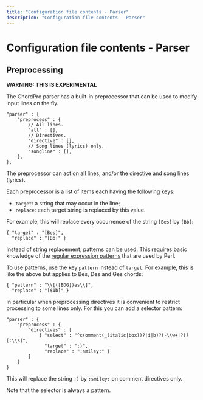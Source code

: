 ```yaml
---
title: "Configuration file contents - Parser"
description: "Configuration file contents - Parser"
---
```


# Configuration file contents - Parser

## Preprocessing

**WARNING: THIS IS EXPERIMENTAL**

The ChordPro parser has a built-in preprocessor that can be used to
modify input lines on the fly.

    "parser" : {
        "preprocess" : {
            // All lines.
            "all" : [],
            // Directives.
            "directive" : [],
            // Song lines (lyrics) only.
            "songline" : [],
        },
    },

The preprocessor can act on all lines, and/or the directive and song
lines (lyrics).

Each preprocessor is a list of items each having the following keys:

* `target`: a string that may occur in the line;
* `replace`: each target string is replaced by this value.

For example, this will replace every occurrence of the string `[Bes]`
by `[Bb]`:

    { "target" : "[Bes]",
	  "replace" : "[Bb]" }

Instead of string replacement, patterns can be used. This requires
basic knowledge of the [regular expression
patterns](https://perldoc.perl.org/perlre) that are used by Perl.

To use patterns, use the key `pattern` instead of `target`.
For example, this is like the above but applies to Bes, Des and Ges
chords:

    { "pattern" : "\\[([BDG])es\\]",
	  "replace" : "[$1b]" }

In particular when preprocessing directives it is convenient to
restrict processing to some lines only. For this you can add a
selector pattern:

    "parser" : {
        "preprocess" : {
			"directives" : [
				{ "select" : "^c(omment(_(italic|box))?|i|b)?(-\\w+!?)?[:\\s]",
				  "target" : ":)",
				  "replace" : ":smiley:" }
			]
        }
	}
	
This will replace the string `:)` by `:smiley:` on comment directives
only.

Note that the selector is always a pattern.
